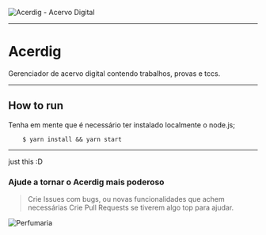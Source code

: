 ![Acerdig - Acervo Digital](https://drive.google.com/file/d/10XWMb8tkdV9QxuTmgPGA-nC_fqvd2lmN)

***

# Acerdig
Gerenciador de acervo digital contendo trabalhos, provas e tccs.

***

## How to run
Tenha em mente que é necessário ter instalado localmente o node.js;

```
    $ yarn install && yarn start

```

***

just this :D

### Ajude a tornar o Acerdig mais poderoso

> Crie Issues com bugs, ou novas funcionalidades que achem necessárias
> Crie Pull Requests se tiverem algo top para ajudar.

![Perfumaria](https://cdn.dribbble.com/users/1162077/screenshots/3848914/programmer.gif)
